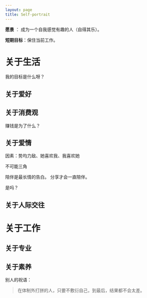 ```yaml
---
layout: page
title: Self-portrait
---
```


**愿景** ： 成为一个自我感觉有趣的人（自得其乐）。


**短期目标**：保住当前工作。

# 关于生活
我的目标是什么呀？
## 关于爱好

## 关于消费观
赚钱是为了什么？

## 关于爱情
因素：势均力敌、她喜欢我、我喜欢她

不可能三角


陪伴是最长情的告白。
分享才会一直陪伴。

是吗？

## 关于人际交往

# 关于工作
## 关于专业

## 关于素养

别人的祝语：
> 在体制外打拼的人，只要不敷衍自己，到最后，结果都不会太差。
